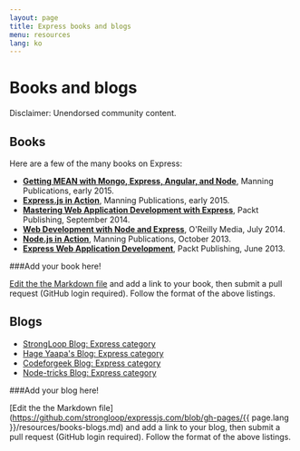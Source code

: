 ```yaml
---
layout: page
title: Express books and blogs
menu: resources
lang: ko
---
```


# Books and blogs

<div class="doc-box doc-warn">Disclaimer: Unendorsed community content.</div>

## Books

Here are a few of the many books on Express:

 - **[Getting MEAN with Mongo, Express, Angular, and Node](http://www.manning.com/sholmes/)**,
Manning Publications, early 2015.
 - **[Express.js in Action](http://www.manning.com/hahn/)**,
Manning Publications, early 2015.
 - **[Mastering Web Application Development with Express](https://www.packtpub.com/web-development/mastering-web-application-development-express-raw)**,
Packt Publishing, September 2014.
 - **[Web Development with Node and Express](http://shop.oreilly.com/product/0636920032977.do)**,
O'Reilly Media, July 2014.
 - **[Node.js in Action](http://www.manning.com/cantelon/)**,
Manning Publications, October 2013.
 - **[Express Web Application Development](https://www.packtpub.com/web-development/express-web-application-development)**,
Packt Publishing, June 2013.

###Add your book here!

[Edit the the Markdown file](https://github.com/strongloop/expressjs.com/blob/gh-pages/resources/books-blogs.md) and add a link to your book, then submit a pull request (GitHub login required).  Follow the format of the above listings.

## Blogs

- [StrongLoop Blog: Express category](http://strongloop.com/strongblog/category/express/)
- [Hage Yaapa's Blog: Express category](http://www.hacksparrow.com/category/express-js)
- [Codeforgeek Blog: Express category](http://codeforgeek.com/code/nodejs/express/)
- [Node-tricks Blog: Express category](http://node-tricks.com/category/express/)

###Add your blog here!

[Edit the the Markdown file](https://github.com/strongloop/expressjs.com/blob/gh-pages/{{ page.lang }}/resources/books-blogs.md) and add a link to your blog, then submit a pull request (GitHub login required).  Follow the format of the above listings.
